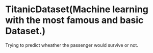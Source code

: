 # TitanicDataset(Machine learning with the most famous and basic Dataset.)
Trying to predict wheather the passenger would survive or not. 


